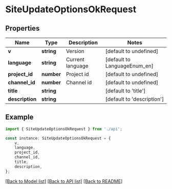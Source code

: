 # SiteUpdateOptionsOkRequest


## Properties

Name | Type | Description | Notes
------------ | ------------- | ------------- | -------------
**v** | **string** | Version | [default to undefined]
**language** | **string** | Current language | [default to LanguageEnum_en]
**project_id** | **number** | Project id | [default to undefined]
**channel_id** | **number** | Channel id | [default to undefined]
**title** | **string** |  | [default to 'title']
**description** | **string** |  | [default to 'description']

## Example

```typescript
import { SiteUpdateOptionsOkRequest } from './api';

const instance: SiteUpdateOptionsOkRequest = {
    v,
    language,
    project_id,
    channel_id,
    title,
    description,
};
```

[[Back to Model list]](../README.md#documentation-for-models) [[Back to API list]](../README.md#documentation-for-api-endpoints) [[Back to README]](../README.md)
